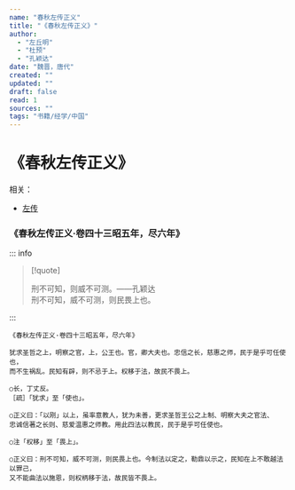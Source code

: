 ```yaml
---
name: "春秋左传正义"
title: "《春秋左传正义》"
author: 
  - "左丘明"
  - "杜预"
  - "孔颖达"
date: "魏晋，唐代"
created: ""
updated: ""
draft: false
read: 1
sources: ""
tags: "书籍/经学/中国"
---
```


# 《春秋左传正义》

相关：
- [左传](左传.md)

### 《春秋左传正义·卷四十三昭五年，尽六年》

::: info

> [!quote]
>
> 刑不可知，则威不可测。——孔颖达  
> 刑不可知，威不可测，则民畏上也。

:::

```
《春秋左传正义·卷四十三昭五年，尽六年》

犹求圣哲之上，明察之官，上，公王也。官，卿大夫也。忠信之长，慈惠之师，民于是乎可任使也，
而不生祸乱。民知有辟，则不忌于上。权移于法，故民不畏上。

○长，丁丈反。
［疏］「犹求」至「使也」。

○正义曰：「以刚」以上，虽率意教人，犹为未善，更求圣哲王公之上制、明察大夫之官法、
忠诚信著之长则、慈爱温惠之师教。用此四法以教民，民于是乎可任使也。

○注「权移」至「畏上」。

○正义曰：刑不可知，威不可测，则民畏上也。今制法以定之，勒鼎以示之，民知在上不敢越法以罪己，
又不能曲法以施恩，则权柄移于法，故民皆不畏上。
```
